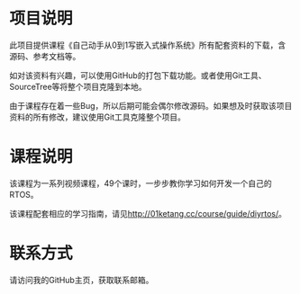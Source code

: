 # 项目说明
此项目提供课程《自己动手从0到1写嵌入式操作系统》所有配套资料的下载，含源码、参考文档等。

如对该资料有兴趣，可以使用GitHub的打包下载功能。或者使用Git工具、SourceTree等将整个项目克隆到本地。

由于课程存在着一些Bug，所以后期可能会偶尔修改源码。如果想及时获取该项目资料的所有修改，建议使用Git工具克隆整个项目。

# 课程说明
该课程为一系列视频课程，49个课时，一步步教你学习如何开发一个自己的RTOS。

该课程配套相应的学习指南，请见<http://01ketang.cc/course/guide/diyrtos/>。

# 联系方式
请访问我的GitHub主页，获取联系邮箱。
